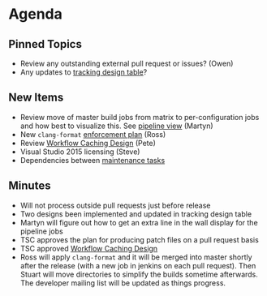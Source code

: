 Agenda
======

Pinned Topics
-------------
* Review any outstanding external pull request or issues? (Owen)
* Any updates to [tracking design table](https://github.com/mantidproject/documents/blob/master/Project-Management/TechnicalSteeringCommittee/reports/TSC-TrackingDesignProposals.md)?

New Items
---------

* Review move of master build jobs from matrix to per-configuration jobs and how best to visualize this. See [pipeline view](http://builds.mantidproject.org/view/Master%20Pipeline/) (Martyn)
* New `clang-format` [enforcement plan](http://builds.mantidproject.org/job/master_clang-format/) (Ross)
* Review [Workflow Caching Design](/Design/WorkflowCaching.md) (Pete)
* Visual Studio 2015 licensing (Steve)
* Dependencies between [maintenance tasks](/Project-Management/TechnicalSteeringCommittee/reports/MaintenanceTasks.md)

Minutes
-------

* Will not process outside pull requests just before release
* Two designs been implemented and updated in tracking design table
* Martyn will figure out how to get an extra line in the wall display for the pipeline jobs
* TSC approves the plan for producing patch files on a pull request basis
* TSC approved [Workflow Caching Design](/Design/WorkflowCaching.md)
* Ross will apply `clang-format` and it will be merged into master shortly after the release (with a new job in jenkins on each pull request). Then Stuart will move directories to simplify the builds sometime afterwards. The developer mailing list will be updated as things progress.
